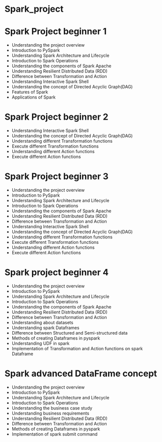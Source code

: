# Spark_project

# Spark Project beginner 1

- Understanding the project overview
- Introduction to PySpark
- Understanding Spark Architecture and Lifecycle
- Introduction to Spark Operations
- Understanding the components of Spark Apache
- Understanding Resilient Distributed Data (RDD)
- Difference between Transformation and Action
- Understanding Interactive Spark Shell
- Understanding the concept of Directed Acyclic Graph(DAG)
- Features of Spark
- Applications of Spark


# Spark Project beginner 2 


- Understanding Interactive Spark Shell
- Understanding the concept of Directed Acyclic Graph(DAG)
- Understanding different Transformation functions
- Execute different Transformation functions
- Understanding different Action functions
- Execute different Action functions


# Spark Project beginner 3

- Understanding the project overview
- Introduction to PySpark
- Understanding Spark Architecture and Lifecycle
- Introduction to Spark Operations
- Understanding the components of Spark Apache
- Understanding Resilient Distributed Data (RDD)
- Difference between Transformation and Action
- Understanding Interactive Spark Shell
- Understanding the concept of Directed Acyclic Graph(DAG)
- Understanding different Transformation functions
- Execute different Transformation functions
- Understanding different Action functions
- Execute different Action functions

# Spark project beginner 4

- Understanding the project overview
- Introduction to PySpark
- Understanding Spark Architecture and Lifecycle
- Introduction to Spark Operations
- Understanding the components of Spark Apache
- Understanding Resilient Distributed Data (RDD)
- Difference between Transformation and Action
- Understanding about datasets
- Understanding spark Dataframes
- Difference between Structured and Semi-structured data
- Methods of creating Dataframes in pyspark
- Understanding UDF in spark
- Implementation of Transformation and Action functions on spark Dataframe

# Spark advanced DataFrame concept 

- Understanding the project overview
- Introduction to PySpark
- Understanding Spark Architecture and Lifecycle
- Introduction to Spark Operations
- Understanding the business case study
- Understanding business requirements
- Understanding Resilient Distributed Data (RDD)
- Difference between Transformation and Action
- Methods of creating Dataframes in pyspark
- Implementation of spark submit command

